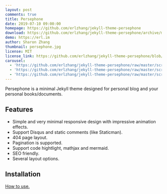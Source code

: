 ```yaml
---
layout: post
comments: true
title: Persephone
date: 2019-07-10 09:00:00
homepage: https://github.com/erlzhang/jekyll-theme-persephone
download: https://github.com/erlzhang/jekyll-theme-persephone/archive/master.zip
demo: https://erl.im
author: Sharon Zhang
thumbnail: persephone.jpg
license: MIT
license_link: https://github.com/erlzhang/jekyll-theme-persephone/blob/master/LICENSE.txt
carousel:
  - 'https://github.com/erlzhang/jekyll-theme-persephone/raw/master/screenshots/home.png'
  - 'https://github.com/erlzhang/jekyll-theme-persephone/raw/master/screenshots/blog.png'
  - 'https://github.com/erlzhang/jekyll-theme-persephone/raw/master/screenshots/post.png'
---
```


Persephone is a minimal Jekyll theme designed for personal blog and your personal books/documents.

## Features

* Simple and very minimal responsive design with impressive animation effects.
* Support Disqus and static comments (like Staticman).
* 404 page layout.
* Pagination is supported.
* Support code hightlight, mathjax and mermaid.
* SEO friendly.
* Several layout options.

## Installation

[How to use.](https://github.com/erlzhang/jekyll-theme-persephone)
